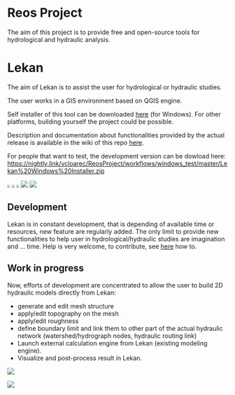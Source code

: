 # Reos Project

The aim of this project is to provide free and open-source tools for hydrological and hydraulic analysis.

# Lekan

The aim of Lekan is to assist the user for hydrological or hydraulic studies.

The user works in a GIS environment based on QGIS engine.

Self installer of this tool can be downloaded [here](https://www.reos.site/en/reos-project/download/) (for Windows). For other platforms, building yourself the project could be possible.

Description and documentation about functionalities provided by the actual release is available in the wiki of this repo [here](https://github.com/vcloarec/ReosProject/wiki).

For people that want to test, the development version can be dowload here:  https://nightly.link/vcloarec/ReosProject/workflows/windows_test/master/Lekan%20Windows%20Installer.zip

<img src="profile.jpg" style="zoom: 40%;" />



<img src="rainfall.jpg" style="zoom:40%;" />



<img src="runoff_hydrograph.jpg" style="zoom:40%;" />

<img src="station_onMap.gif" style="zoom:100%;" />

<img src="hydraulique_network.gif" style="zoom:100%;" />

## Development

Lekan is in constant development, that is depending of available time or resources, new feature are regularly added. The only limit to provide new functionalities to help user in hydrological/hydraulic studies are imagination and ... time. Help is very welcome, to contribute, see [here](https://www.reos.site/en/how-to-support/) how to.

## Work in progress

Now, efforts of development are concentrated to allow the user to build 2D hydraulic models directly from Lekan:

- generate and edit mesh structure
- apply/edit topography on the mesh
- apply/edit roughness
- define boundary limit and link them to other part of the actual hydraulic network (watershed/hydrograph nodes, hydraulic routing link) 
- Launch external calculation engine from Lekan (existing modeling engine).
- Visualize and post-process result in Lekan.

![](mesh_r.gif)



<img src="3DView.png" style="zoom:100%;" />

